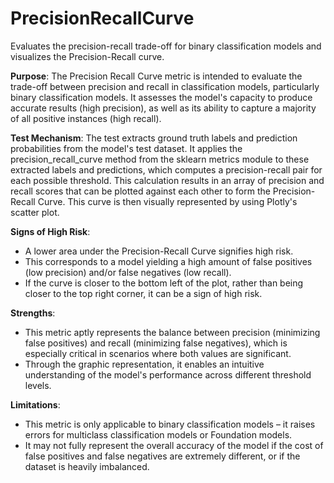 # PrecisionRecallCurve

Evaluates the precision-recall trade-off for binary classification models and visualizes the Precision-Recall curve.

**Purpose**: The Precision Recall Curve metric is intended to evaluate the trade-off between precision and recall
in classification models, particularly binary classification models. It assesses the model's capacity to produce
accurate results (high precision), as well as its ability to capture a majority of all positive instances (high
recall).

**Test Mechanism**: The test extracts ground truth labels and prediction probabilities from the model's test
dataset. It applies the precision_recall_curve method from the sklearn metrics module to these extracted labels and
predictions, which computes a precision-recall pair for each possible threshold. This calculation results in an
array of precision and recall scores that can be plotted against each other to form the Precision-Recall Curve.
This curve is then visually represented by using Plotly's scatter plot.

**Signs of High Risk**:
* A lower area under the Precision-Recall Curve signifies high risk.
* This corresponds to a model yielding a high amount of false positives (low precision) and/or false negatives (low
recall).
* If the curve is closer to the bottom left of the plot, rather than being closer to the top right corner, it can
be a sign of high risk.

**Strengths**:
* This metric aptly represents the balance between precision (minimizing false positives) and recall (minimizing
false negatives), which is especially critical in scenarios where both values are significant.
* Through the graphic representation, it enables an intuitive understanding of the model's performance across
different threshold levels.

**Limitations**:
* This metric is only applicable to binary classification models – it raises errors for multiclass classification
models or Foundation models.
* It may not fully represent the overall accuracy of the model if the cost of false positives and false negatives
are extremely different, or if the dataset is heavily imbalanced.